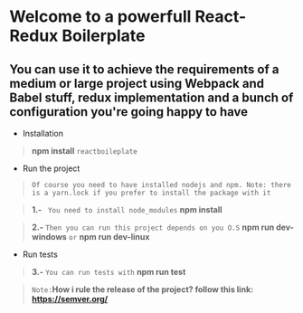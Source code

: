 
# Welcome to a powerfull React-Redux Boilerplate

  

## You can use it to achieve the requirements of a medium or large project using Webpack and Babel stuff, redux implementation and a bunch of configuration you're going happy to have

- Installation
>**npm install** `reactboileplate`

- Run the project
> `Of course you need to have installed nodejs and npm. Note: there is a yarn.lock if you prefer to install the package with it`

> **1.-** ` You need to install node_modules`  **npm install**

>**2.-** `Then you can run this project depends on you O.S`  **npm run dev-windows** `or` **npm run dev-linux**

- Run tests
>**3.-** `You can run tests with` **npm run test**

>`Note:`**How i rule the release of the project? follow this link: https://semver.org/**
